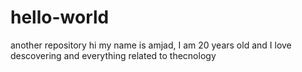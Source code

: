 # hello-world
another repository
hi my name is amjad, I am 20 years old and I love descovering and everything related to thecnology
